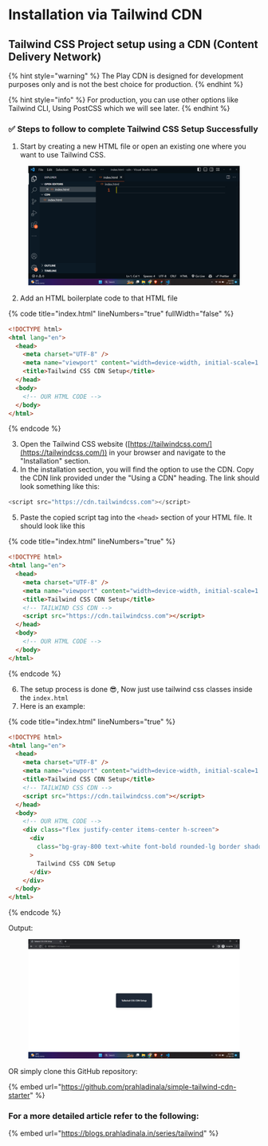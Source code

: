 # Installation via Tailwind CDN

## Tailwind CSS Project setup using a CDN (Content Delivery Network)

{% hint style="warning" %}
The Play CDN is designed for development purposes only and is not the best choice for production.
{% endhint %}

{% hint style="info" %}
For production, you can use other options like Tailwind CLI, Using PostCSS which we will see later.
{% endhint %}

### ✅ Steps to follow to complete Tailwind CSS Setup Successfully

1. Start by creating a new HTML file or open an existing one where you want to use Tailwind CSS.

<figure><img src="../.gitbook/assets/image (19).png" alt=""><figcaption></figcaption></figure>

2. Add an HTML boilerplate code to that HTML file

{% code title="index.html" lineNumbers="true" fullWidth="false" %}
```html
<!DOCTYPE html>
<html lang="en">
  <head>
    <meta charset="UTF-8" />
    <meta name="viewport" content="width=device-width, initial-scale=1.0" />
    <title>Tailwind CSS CDN Setup</title>
  </head>
  <body>
    <!-- OUR HTML CODE -->
  </body>
</html>
```
{% endcode %}

3. Open the Tailwind CSS website ([https://tailwindcss.com/](https://tailwindcss.com/)) in your browser and navigate to the "Installation" section.
4. In the installation section, you will find the option to use the CDN. Copy the CDN link provided under the "Using a CDN" heading. The link should look something like this:

```javascript
<script src="https://cdn.tailwindcss.com"></script>
```

5. Paste the copied script tag into the `<head>` section of your HTML file. It should look like this

{% code title="index.html" lineNumbers="true" %}
```html
<!DOCTYPE html>
<html lang="en">
  <head>
    <meta charset="UTF-8" />
    <meta name="viewport" content="width=device-width, initial-scale=1.0" />
    <title>Tailwind CSS CDN Setup</title>
    <!-- TAILWIND CSS CDN -->
    <script src="https://cdn.tailwindcss.com"></script>
  </head>
  <body>
    <!-- OUR HTML CODE -->
  </body>
</html>
```
{% endcode %}

6. The setup process is done 😎, Now just use tailwind css classes inside the `index.html`
7. Here is an example:

{% code title="index.html" lineNumbers="true" %}
```html
<!DOCTYPE html>
<html lang="en">
  <head>
    <meta charset="UTF-8" />
    <meta name="viewport" content="width=device-width, initial-scale=1.0" />
    <title>Tailwind CSS CDN Setup</title>
    <!-- TAILWIND CSS CDN -->
    <script src="https://cdn.tailwindcss.com"></script>
  </head>
  <body>
    <!-- OUR HTML CODE -->
    <div class="flex justify-center items-center h-screen">
      <div
        class="bg-gray-800 text-white font-bold rounded-lg border shadow-lg p-10"
      >
        Tailwind CSS CDN Setup
      </div>
    </div>
  </body>
</html>
```
{% endcode %}

Output:

<figure><img src="../.gitbook/assets/image (1).png" alt=""><figcaption></figcaption></figure>

OR simply clone this GitHub repository:

{% embed url="https://github.com/prahladinala/simple-tailwind-cdn-starter" %}

### For a more detailed article refer to the following:

{% embed url="https://blogs.prahladinala.in/series/tailwind" %}
